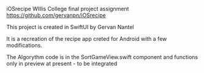   
iOSrecipe
WIllis College final project assignment https://github.com/gervanpn/iOSrecipe

This project is created in SwiftUI by Gervan Nantel

It is a recreation of the recipe app creted for Android with a few modifications.

The Algorythm code is in the SortGameView.swift component and functions only in preview at present - to be integrated
